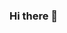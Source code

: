 ### Hi there 👋

<!--
**AryaAkhil/AryaAkhil** is a ✨ _special_ ✨ repository because its `README.md` (this file) appears on your GitHub profile.

Here are some ideas to get you started:

- 🔭 Analytics professional, data science enthusiast, aspiring to be full-time data scientist. Holding 3+ years of rich experience in helping clients drive business through data-driven insights. Proven experience in stakeholder management and designing & developing solutions through data across diverse industries – Supply Chain, Procurement, and Insurance. Seeking to leverage recently acquired strong skillsets in machine learning, deep learning, and Big Data through Master’s in Business Analytics to solve challenging business problems.
- 🌱 I’m currently concretizing my experience in Data Science by working on several Machine Learning projects. 
- 👯 I’m looking to collaborate on deep learning projects in time series forecasting/image classification.
- 📫 How to reach me: arya.akhil.2019@mitb.smu.edu.sg
- ⚡ Fun fact: Musical Jamming Session is my hobby
-->
